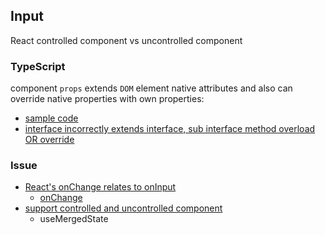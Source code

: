 ## Input

React controlled component vs uncontrolled component

### TypeScript

component `props` extends `DOM` element native attributes and also can override native properties with own properties:

* [sample code](https://github.com/react-component/input/blob/e6c1481aadf47026cf88148227cc262af077687e/src/interface.ts#L42-L44)
* [interface incorrectly extends interface, sub interface method overload OR override](https://github.com/microsoft/TypeScript/issues/20920#issuecomment-496819809)

### Issue

* [React's onChange relates to onInput](https://github.com/facebook/react/issues/3964)
  * [onChange](https://reactjs.org/docs/dom-elements.html#onchange)
* [support controlled and uncontrolled component](https://github.com/react-component/input/blob/e6c1481aadf47026cf88148227cc262af077687e/src/Input.tsx#L42)
  * useMergedState
